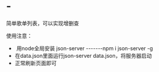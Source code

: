 # -
简单歌单列表，可以实现增删查

使用注意：

- ​    用node全局安装 json-server   -------npm   i   json-server -g
-  在data.json里面运行json-server  data.json，将服务器启动
- 正常刷新页面即可

​    

​     
